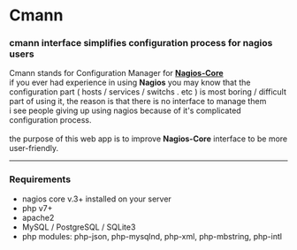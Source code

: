 # Cmann
### cmann interface simplifies configuration process for nagios users
Cmann stands for Configuration Manager for [**Nagios-Core**](https://nagios.com)<br>
if you ever had experience in using **Nagios** you may know that the configuration part ( hosts / services / switchs . etc ) is most boring / difficult part of using it, the reason is that there is no interface to manage them<br>
i see people giving up using nagios because of it's complicated configuration process.<br><br>
the purpose of this web app is to improve **Nagios-Core** interface to be more user-friendly.
***
### **Requirements**
- nagios core v.3+ installed on your server
- php v7+
- apache2
- MySQL / PostgreSQL / SQLite3
- php modules: php-json, php-mysqlnd, php-xml, php-mbstring, php-intl
